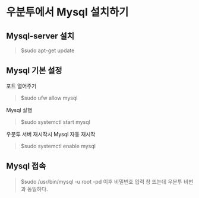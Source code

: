 # 우분투에서 Mysql 설치하기

## Mysql-server 설치
> $sudo apt-get update

## Mysql 기본 설정
포트 열어주기
> $sudo ufw allow mysql

Mysql 실행
> $sudo systemctl start mysql

우분투 서버 재시작시 Mysql 자동 재시작
> $sudo systemctl enable mysql

## Mysql 접속
> $sudo /usr/bin/mysql -u root -pd
이후 비밀번호 입력 창 뜨는데 우분투 비번과 동일하다.
